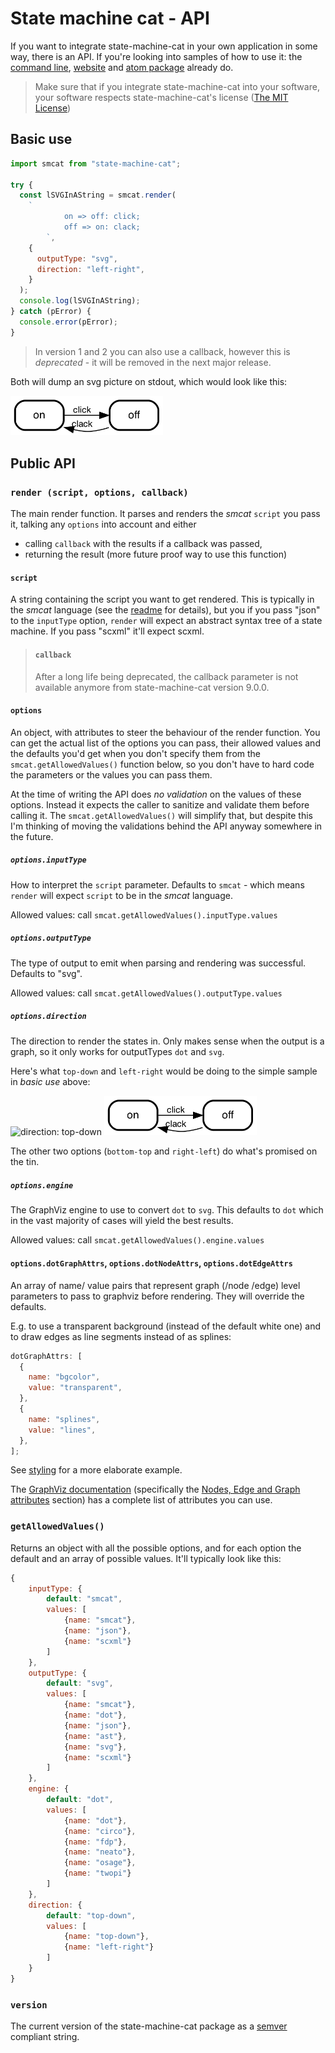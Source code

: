 # State machine cat - API

If you want to integrate state-machine-cat in your own application in some way,
there is an API. If you're looking into samples of how to use it: the
[command line](../src/cli),
[website](https://state-machine-cat.js.org) and
[atom package](https://atom.io/packages/state-machine-cat-preview) already do.

> Make sure that if you integrate state-machine-cat into your software, your
> software respects state-machine-cat's license ([The MIT License](../LICENSE))

## Basic use

```javascript
import smcat from "state-machine-cat";

try {
  const lSVGInAString = smcat.render(
    `
            on => off: click;
            off => on: clack;
        `,
    {
      outputType: "svg",
      direction: "left-right",
    }
  );
  console.log(lSVGInAString);
} catch (pError) {
  console.error(pError);
}
```

> In version 1 and 2 you can also use a callback, however
> this is _deprecated_ - it will be removed in the next major
> release.

Both will dump an svg picture on stdout, which would look like this:

<img width="244" alt="pics/on-off-left-right.png" src="pics/on-off-left-right.png">

## Public API

### `render (script, options, callback)`

The main render function. It parses and renders the _smcat_ `script` you pass
it, talking any `options` into account and either

- calling `callback` with the results if a callback was passed,
- returning the result (more future proof way to use this function)

#### `script`

A string containing the script you want to get rendered. This is typically in
the _smcat_ language (see the
[readme](../README.md)
for details), but you if you pass "json" to the `inputType` option, `render`
will expect an abstract syntax tree of a state machine. If you pass "scxml"
it'll expect scxml.

> #### `callback`
>
> After a long life being deprecated, the callback parameter is not available
> anymore from state-machine-cat version 9.0.0.

#### `options`

An object, with attributes to steer the behaviour of the render function. You
can get the actual list of the options you can pass, their allowed values
and the defaults you'd get when you don't specify them from the
`smcat.getAllowedValues()` function below, so you don't have to hard
code the parameters or the values you can pass them.

At the time of writing the API does _no validation_ on the values of these
options. Instead it expects the caller to sanitize and validate them before
calling it. The `smcat.getAllowedValues()` will simplify that, but despite
this I'm thinking of moving the validations behind the API anyway somewhere
in the future.

##### `options.inputType`

How to interpret the `script` parameter. Defaults to `smcat` - which means
`render` will expect `script` to be in the _smcat_ language.

Allowed values: call `smcat.getAllowedValues().inputType.values`

##### `options.outputType`

The type of output to emit when parsing and rendering was successful. Defaults
to "svg".

Allowed values: call `smcat.getAllowedValues().outputType.values`

##### `options.direction`

The direction to render the states in. Only makes sense when the output is a
graph, so it only works for outputTypes `dot` and `svg`.

Here's what `top-down` and `left-right` would be doing to the simple sample in
_basic use_ above:

<img width="98" alt="direction: top-down" src="pics/on-off-top-down.png">
<img width="244" alt="direction: left-right" src="pics/on-off-left-right.png">

The other two options (`bottom-top` and `right-left`) do what's promised
on the tin.

##### `options.engine`

The GraphViz engine to use to convert `dot` to `svg`. This defaults to `dot`
which in the vast majority of cases will yield the best results.

Allowed values: call `smcat.getAllowedValues().engine.values`

#### `options.dotGraphAttrs`, `options.dotNodeAttrs`, `options.dotEdgeAttrs`

An array of name/ value pairs that represent graph (/node /edge) level parameters
to pass to graphviz before rendering. They will override the defaults.

E.g. to use a transparent background (instead of the default white
one) and to draw edges as line segments instead of as splines:

```javascript
dotGraphAttrs: [
  {
    name: "bgcolor",
    value: "transparent",
  },
  {
    name: "splines",
    value: "lines",
  },
];
```

See [styling](./styling.md) for a more elaborate example.

The [GraphViz documentation](https://www.graphviz.org/documentation/) (specifically
the [Nodes, Edge and Graph attributes](https://graphviz.gitlab.io/_pages/doc/info/attrs.html)
section) has a complete list of attributes you can use.

### `getAllowedValues()`

Returns an object with all the possible options, and for each option the default
and an array of possible values. It'll typically look like this:

```javascript
{
    inputType: {
        default: "smcat",
        values: [
            {name: "smcat"},
            {name: "json"},
            {name: "scxml"}
        ]
    },
    outputType: {
        default: "svg",
        values: [
            {name: "smcat"},
            {name: "dot"},
            {name: "json"},
            {name: "ast"},
            {name: "svg"},
            {name: "scxml"}
        ]
    },
    engine: {
        default: "dot",
        values: [
            {name: "dot"},
            {name: "circo"},
            {name: "fdp"},
            {name: "neato"},
            {name: "osage"},
            {name: "twopi"}
        ]
    },
    direction: {
        default: "top-down",
        values: [
            {name: "top-down"},
            {name: "left-right"}
        ]
    }
}
```

### `version`

The current version of the state-machine-cat package as a
[semver](https://semver.org) compliant string.
